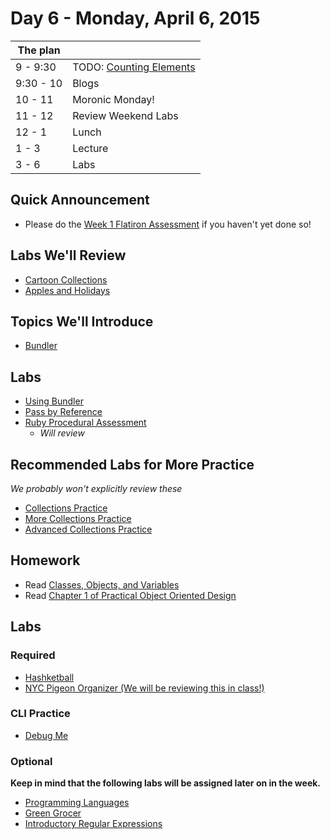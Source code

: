 # Day 6 - Monday, April 6, 2015

The plan        |      |
----------------|-------
9 - 9:30        | TODO: [Counting Elements](http://learn.flatironschool.com/lessons/3388)
9:30 - 10       | Blogs
10 - 11         | Moronic Monday!
11 - 12         | Review Weekend Labs
12 - 1          | Lunch
1 - 3           | Lecture
3 - 6           | Labs

## Quick Announcement
* Please do the [Week 1 Flatiron Assessment](https://docs.google.com/forms/d/1rOyWpCPxZGDtkNh2rGRls3wMTTYd5fAK0RoPJsY63gw/viewform) if you haven't yet done so!

## Labs We'll Review

* [Cartoon Collections](http://learn.flatironschool.com/lessons/3374)
* [Apples and Holidays](http://learn.flatironschool.com/lessons/3886)

## Topics We'll Introduce

* [Bundler](http://learn.flatironschool.com/lessons/3398)

## Labs

* [Using Bundler](http://learn.flatironschool.com/lessons/3398)
* [Pass by Reference](http://learn.flatironschool.com/lessons/3372)
* [Ruby Procedural Assessment](http://learn.flatironschool.com/lessons/3890) 
    - _Will review_

## Recommended Labs for More Practice

_We probably won't explicitly review these_

* [Collections Practice](http://learn.flatironschool.com/lessons/3376)
* [More Collections Practice](http://learn.flatironschool.com/lessons/3377)
* [Advanced Collections Practice](http://learn.flatironschool.com/lessons/3895)

## Homework

* Read [Classes, Objects, and Variables](https://d1b10bmlvqabco.cloudfront.net/attach/hp1gjffx8fx6j9/hr7wtssoha35bk/hrjlw1258fnw/3._Objects_Classes_and_Variables.pdf)
* Read [Chapter 1 of Practical Object Oriented Design](http://books.flatironschool.com/books/102?page=49)

## Labs

### Required

* [Hashketball](http://learn.flatironschool.com/lessons/3380)
* [NYC Pigeon Organizer (We will be reviewing this in class!)](http://learn.flatironschool.com/lessons/3389)

### CLI Practice

* [Debug Me](http://learn.flatironschool.com/lessons/3455)

### Optional

__Keep in mind that the following labs will be assigned later on in the week.__

* [Programming Languages](http://learn.flatironschool.com/lessons/3381)
* [Green Grocer](http://learn.flatironschool.com/lessons/3391)
* [Introductory Regular Expressions](http://learn.flatironschool.com/lessons/3383)

